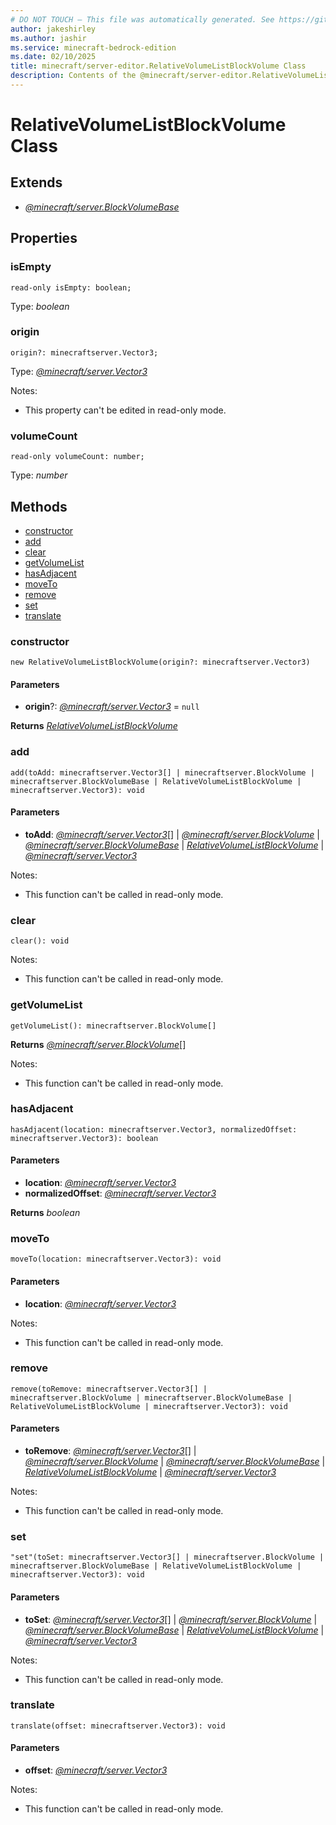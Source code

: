 ```yaml
---
# DO NOT TOUCH — This file was automatically generated. See https://github.com/mojang/minecraftapidocsgenerator to modify descriptions, examples, etc.
author: jakeshirley
ms.author: jashir
ms.service: minecraft-bedrock-edition
ms.date: 02/10/2025
title: minecraft/server-editor.RelativeVolumeListBlockVolume Class
description: Contents of the @minecraft/server-editor.RelativeVolumeListBlockVolume class.
---
```

# RelativeVolumeListBlockVolume Class

## Extends
- [*@minecraft/server.BlockVolumeBase*](../../../scriptapi/minecraft/server/BlockVolumeBase.md)

## Properties

### **isEmpty**
`read-only isEmpty: boolean;`

Type: *boolean*

### **origin**
`origin?: minecraftserver.Vector3;`

Type: [*@minecraft/server.Vector3*](../../../scriptapi/minecraft/server/Vector3.md)

Notes:
  - This property can't be edited in read-only mode.

### **volumeCount**
`read-only volumeCount: number;`

Type: *number*

## Methods
- [constructor](#constructor)
- [add](#add)
- [clear](#clear)
- [getVolumeList](#getvolumelist)
- [hasAdjacent](#hasadjacent)
- [moveTo](#moveto)
- [remove](#remove)
- [set](#set)
- [translate](#translate)

### **constructor**
`
new RelativeVolumeListBlockVolume(origin?: minecraftserver.Vector3)
`

#### **Parameters**
- **origin**?: [*@minecraft/server.Vector3*](../../../scriptapi/minecraft/server/Vector3.md) = `null`

**Returns** [*RelativeVolumeListBlockVolume*](RelativeVolumeListBlockVolume.md)

### **add**
`
add(toAdd: minecraftserver.Vector3[] | minecraftserver.BlockVolume | minecraftserver.BlockVolumeBase | RelativeVolumeListBlockVolume | minecraftserver.Vector3): void
`

#### **Parameters**
- **toAdd**: [*@minecraft/server.Vector3*](../../../scriptapi/minecraft/server/Vector3.md)[] | [*@minecraft/server.BlockVolume*](../../../scriptapi/minecraft/server/BlockVolume.md) | [*@minecraft/server.BlockVolumeBase*](../../../scriptapi/minecraft/server/BlockVolumeBase.md) | [*RelativeVolumeListBlockVolume*](RelativeVolumeListBlockVolume.md) | [*@minecraft/server.Vector3*](../../../scriptapi/minecraft/server/Vector3.md)
  
Notes:
- This function can't be called in read-only mode.

### **clear**
`
clear(): void
`
  
Notes:
- This function can't be called in read-only mode.

### **getVolumeList**
`
getVolumeList(): minecraftserver.BlockVolume[]
`

**Returns** [*@minecraft/server.BlockVolume*](../../../scriptapi/minecraft/server/BlockVolume.md)[]
  
Notes:
- This function can't be called in read-only mode.

### **hasAdjacent**
`
hasAdjacent(location: minecraftserver.Vector3, normalizedOffset: minecraftserver.Vector3): boolean
`

#### **Parameters**
- **location**: [*@minecraft/server.Vector3*](../../../scriptapi/minecraft/server/Vector3.md)
- **normalizedOffset**: [*@minecraft/server.Vector3*](../../../scriptapi/minecraft/server/Vector3.md)

**Returns** *boolean*

### **moveTo**
`
moveTo(location: minecraftserver.Vector3): void
`

#### **Parameters**
- **location**: [*@minecraft/server.Vector3*](../../../scriptapi/minecraft/server/Vector3.md)
  
Notes:
- This function can't be called in read-only mode.

### **remove**
`
remove(toRemove: minecraftserver.Vector3[] | minecraftserver.BlockVolume | minecraftserver.BlockVolumeBase | RelativeVolumeListBlockVolume | minecraftserver.Vector3): void
`

#### **Parameters**
- **toRemove**: [*@minecraft/server.Vector3*](../../../scriptapi/minecraft/server/Vector3.md)[] | [*@minecraft/server.BlockVolume*](../../../scriptapi/minecraft/server/BlockVolume.md) | [*@minecraft/server.BlockVolumeBase*](../../../scriptapi/minecraft/server/BlockVolumeBase.md) | [*RelativeVolumeListBlockVolume*](RelativeVolumeListBlockVolume.md) | [*@minecraft/server.Vector3*](../../../scriptapi/minecraft/server/Vector3.md)
  
Notes:
- This function can't be called in read-only mode.

### **set**
`
"set"(toSet: minecraftserver.Vector3[] | minecraftserver.BlockVolume | minecraftserver.BlockVolumeBase | RelativeVolumeListBlockVolume | minecraftserver.Vector3): void
`

#### **Parameters**
- **toSet**: [*@minecraft/server.Vector3*](../../../scriptapi/minecraft/server/Vector3.md)[] | [*@minecraft/server.BlockVolume*](../../../scriptapi/minecraft/server/BlockVolume.md) | [*@minecraft/server.BlockVolumeBase*](../../../scriptapi/minecraft/server/BlockVolumeBase.md) | [*RelativeVolumeListBlockVolume*](RelativeVolumeListBlockVolume.md) | [*@minecraft/server.Vector3*](../../../scriptapi/minecraft/server/Vector3.md)
  
Notes:
- This function can't be called in read-only mode.

### **translate**
`
translate(offset: minecraftserver.Vector3): void
`

#### **Parameters**
- **offset**: [*@minecraft/server.Vector3*](../../../scriptapi/minecraft/server/Vector3.md)
  
Notes:
- This function can't be called in read-only mode.

